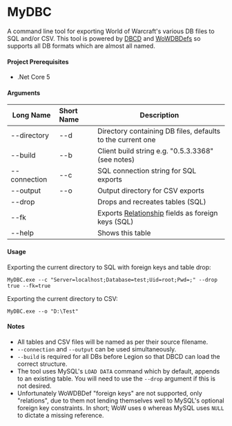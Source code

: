 # MyDBC

A command line tool for exporting World of Warcraft's various DB files to SQL and/or CSV. This tool is powered by [DBCD](https://github.com/wowdev/DBCD) and [WoWDBDefs](https://github.com/wowdev/WoWDBDefs) so supports all DB formats which are almost all named.

#### Project Prerequisites
- .Net Core 5

#### Arguments

| Long Name | Short Name | Description |
| ------- | :---- | ----- |
| --directory | --d | Directory containing DB files, defaults to the current one |
| --build | --b | Client build string e.g. "0.5.3.3368" (see notes) |
| --connection | --c | SQL connection string for SQL exports |
| --output | --o | Output directory for CSV exports |
| --drop |  | Drops and recreates tables (SQL) |
| --fk |  | Exports [Relationship](https://github.com/wowdev/WoWDBDefs#column-annotations) fields as foreign keys (SQL) |
| --help |  | Shows this table |



#### Usage

Exporting the current directory to SQL with foreign keys and table drop:

`MyDBC.exe --c "Server=localhost;Database=test;Uid=root;Pwd=;" --drop true --fk=true`

Exporting the current directory to CSV:

`MyDBC.exe --o "D:\Test"`

#### Notes

- All tables and CSV files will be named as per their source filename.
- `--connection` and `--output` can be used simultaneously.
- `--build` is required for all DBs before Legion so that DBCD can load the correct structure.
- The tool uses MySQL's `LOAD DATA` command which by default, appends to an existing table. You will need to use the `--drop` argument if this is not desired.
- Unfortunately WoWDBDef "foreign keys" are not supported, only "relations", due to them not lending themselves well to MySQL's optional foreign key constraints. In short; WoW uses `0` whereas MySQL uses `NULL` to dictate a missing reference.
